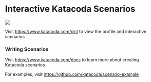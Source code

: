 # Interactive Katacoda Scenarios

[![](http://shields.katacoda.com/katacoda/ckit/count.svg)](https://www.katacoda.com/ckit "Get your profile on Katacoda.com")

Visit https://www.katacoda.com/ckit to view the profile and interactive scenarios

### Writing Scenarios
Visit https://www.katacoda.com/docs to learn more about creating Katacoda scenarios

For examples, visit https://github.com/katacoda/scenario-example
